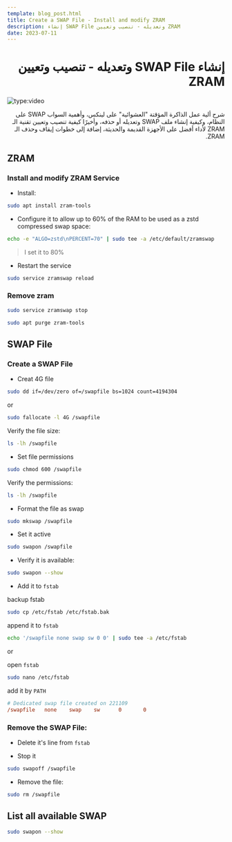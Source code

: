 ```yaml
---
template: blog_post.html
title: Create a SWAP File - Install and modify ZRAM
description: إنشاء SWAP File وتعديله - تنصيب وتعيين ZRAM
date: 2023-07-11
---
```


# <div dir="rtl">إنشاء SWAP File وتعديله - تنصيب وتعيين ZRAM</div>

![type:video](https://www.youtube.com/embed/yWuHI7uoftY)

<div dir="rtl">
شرح ألية عمل الذاكرة المؤقتة "العشوائية" على لينكس، وأهمية السواب SWAP على النظام، وكيفية إنشاء ملف SWAP وتعديله أو حذفه، وأخيرًا كيفية تنصيب وتعيين تقنية الـ ZRAM لأداء أفضل على الأجهزة القديمة والحديثة، إضافة إلى خطوات إيقاف وحذف الـ ZRAM.
</div>

<p hidden>#more</p>

## ZRAM

### Install and modify ZRAM Service

- Install:

```sh
sudo apt install zram-tools
```

- Configure it to allow up to 60% of the RAM to be used as a zstd compressed swap space:

```sh
echo -e "ALGO=zstd\nPERCENT=70" | sudo tee -a /etc/default/zramswap
```

> I set it to 80%

- Restart the service

```sh
sudo service zramswap reload
```

### Remove zram

```sh
sudo service zramswap stop
```
```sh
sudo apt purge zram-tools
```

## SWAP File

### Create a SWAP File

- Creat 4G file

```sh
sudo dd if=/dev/zero of=/swapfile bs=1024 count=4194304
```
or

```sh
sudo fallocate -l 4G /swapfile
```

Verify the file size:

```sh
ls -lh /swapfile
```

- Set file permissions

```sh
sudo chmod 600 /swapfile
```

Verify the permissions:

```sh
ls -lh /swapfile
```

- Format the file as swap

```sh
sudo mkswap /swapfile
```

- Set it active

```sh
sudo swapon /swapfile
```

- Verify it is available:

```sh
sudo swapon --show
```

- Add it to `fstab`

backup fstab

```sh
sudo cp /etc/fstab /etc/fstab.bak
```

append it to `fstab`

```sh
echo '/swapfile none swap sw 0 0' | sudo tee -a /etc/fstab
```

or

open `fstab`

```sh
sudo nano /etc/fstab
```

add it by `PATH`

``` ini
# Dedicated swap file created on 221109
/swapfile   none    swap    sw      0       0
```

### Remove the SWAP File:

- Delete it's line from `fstab`

- Stop it

```sh
sudo swapoff /swapfile
```

- Remove the file:

```sh
sudo rm /swapfile
```

## List all available SWAP

```sh
sudo swapon --show
```
